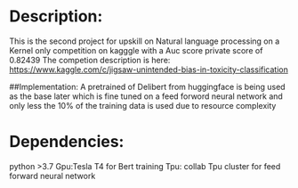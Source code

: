 # Description:
This is the second project for upskill on Natural language processing on a Kernel only competition on kagggle with a Auc score private score of 0.82439
The competion description is here:
https://www.kaggle.com/c/jigsaw-unintended-bias-in-toxicity-classification

##Implementation:
A pretrained of Delibert from huggingface is being used as the base later which is fine tuned on a feed forword neural network and only less the 10% of the training data is used due to resource complexity
# Dependencies:
python >3.7
Gpu:Tesla T4 for Bert training
Tpu: collab Tpu cluster for feed forward neural network
